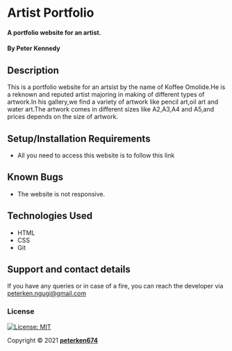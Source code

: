 # Artist Portfolio
#### A portfolio website for an artist.
#### By **Peter Kennedy**
## Description
This is a portfolio website for an artsist by the name of Koffee Omolide.He is a reknown and reputed artist majoring in making of different types of artwork.In his gallery,we find a variety of artwork like pencil art,oil art and water art.The artwork comes in different sizes like A2,A3,A4 and A5,and prices depends on the size of artwork.

## Setup/Installation Requirements
* All you need to access this website is to follow this link
## Known Bugs
* The website is not responsive.
## Technologies Used
- HTML
- CSS
- Git
## Support and contact details
If you have any queries or in case of a fire, you can reach the developer via [peterken.ngugi@gmail.com](mailto:peterken.ngugi@gmail.com)
### License
 [![License: MIT](https://img.shields.io/badge/License-MIT-yellow.svg)](/LICENSE)

Copyright &copy; 2021 **[peterken674](www.github.com/peterken674)**